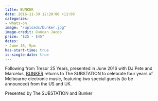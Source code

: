 ```yaml
---
title: BUNKER
date: 2016-11-30 12:29:00 +11:00
categories:
- whats-on
image: "/uploads/bunker.jpg"
image-credit: Duncan Jacob
price: "$25 - $45"
dates:
- June 16, 9pm
has-start-time: true
is-single-date: true
---
```


Following from Tresor 25 Years, presented in June 2016 with DJ Pete and Marcelus, [BUNKER](http://bunker-music.com) returns to The SUBSTATION to celebrate four years of Melbourne electronic music, featuring two special guests (to be announced) from the US and UK. 

Presented by The SUBSTATION and Bunker